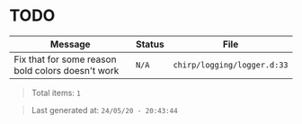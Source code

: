 # TODO

| Message | Status | File |
| --- | --- | --- |
| Fix that for some reason bold colors doesn't work | `N/A` | `chirp/logging/logger.d:33` |

> Total items: `1`

> Last generated at: `24/05/20 - 20:43:44`